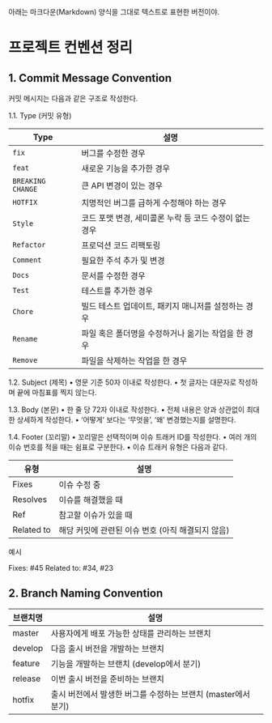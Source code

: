 아래는 마크다운(Markdown) 양식을 그대로 텍스트로 표현한 버전이야.

# 프로젝트 컨벤션 정리

## 1\. Commit Message Convention

커밋 메시지는 다음과 같은 구조로 작성한다.




1\.1\. Type (커밋 유형)

| Type              | 설명                                      |
|------------------|-----------------------------------------|
| `fix`           | 버그를 수정한 경우                        |
| `feat`          | 새로운 기능을 추가한 경우                 |
| `BREAKING CHANGE` | 큰 API 변경이 있는 경우                 |
| `HOTFIX`        | 치명적인 버그를 급하게 수정해야 하는 경우 |
| `Style`        | 코드 포맷 변경, 세미콜론 누락 등 코드 수정이 없는 경우 |
| `Refactor`      | 프로덕션 코드 리팩토링                    |
| `Comment`      | 필요한 주석 추가 및 변경                   |
| `Docs`         | 문서를 수정한 경우                         |
| `Test`         | 테스트를 추가한 경우                       |
| `Chore`        | 빌드 테스트 업데이트, 패키지 매니저를 설정하는 경우 |
| `Rename`       | 파일 혹은 폴더명을 수정하거나 옮기는 작업을 한 경우 |
| `Remove`       | 파일을 삭제하는 작업을 한 경우             |

1\.2\. Subject (제목)
	•	영문 기준 50자 이내로 작성한다.
	•	첫 글자는 대문자로 작성하며 끝에 마침표를 찍지 않는다.

1\.3\. Body (본문)
	•	한 줄 당 72자 이내로 작성한다.
	•	전체 내용은 양과 상관없이 최대한 상세하게 작성한다.
	•	‘어떻게’ 보다는 ‘무엇을’, ‘왜’ 변경했는지를 설명한다.

1.4. Footer (꼬리말)
	•	꼬리말은 선택적이며 이슈 트래커 ID를 작성한다.
	•	여러 개의 이슈 번호를 적을 때는 쉼표로 구분한다.
	•	이슈 트래커 유형은 다음과 같다.

| 유형        | 설명                             |
|-----------|---------------------------------|
| Fixes     | 이슈 수정 중                     |
| Resolves  | 이슈를 해결했을 때               |
| Ref       | 참고할 이슈가 있을 때             |
| Related to | 해당 커밋에 관련된 이슈 번호 (아직 해결되지 않음) |

예시

Fixes: #45
Related to: #34, #23

## 2\. Branch Naming Convention

| 브랜치명     | 설명 |
|------------|--------------------------------------|
| master     | 사용자에게 배포 가능한 상태를 관리하는 브랜치 |
| develop    | 다음 출시 버전을 개발하는 브랜치 |
| feature    | 기능을 개발하는 브랜치 (develop에서 분기) |
| release    | 이번 출시 버전을 준비하는 브랜치 |
| hotfix     | 출시 버전에서 발생한 버그를 수정하는 브랜치 (master에서 분기) |
